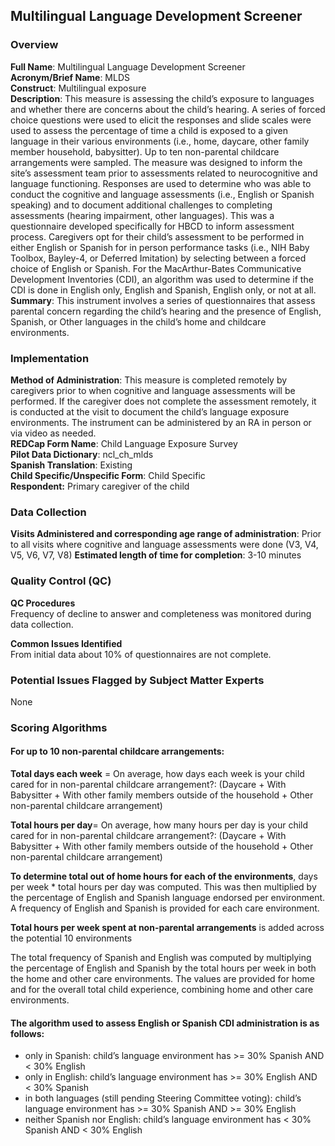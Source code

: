 ## Multilingual Language Development Screener
### Overview
**Full Name**: Multilingual Language Development Screener    
**Acronym/Brief Name**: MLDS    
**Construct**: Multilingual exposure       
**Description**: This measure is assessing the child’s exposure to languages and whether there are concerns about the child’s hearing. A series of forced choice questions were used to elicit the responses and slide scales were used to assess the percentage of time a child is exposed to a given language in their various environments (i.e., home, daycare, other family member household, babysitter). Up to ten non-parental childcare arrangements were sampled. The measure was designed to inform the site’s assessment team prior to assessments related to neurocognitive and language functioning. Responses are used to determine who was able to conduct the cognitive and language assessments (i.e., English or Spanish speaking) and to document additional challenges to completing assessments (hearing impairment, other languages). This was a questionnaire developed specifically for HBCD to inform assessment process. Caregivers opt for their child’s assessment to be performed in either English or Spanish for in person performance tasks (i.e., NIH Baby Toolbox, Bayley-4, or Deferred Imitation) by selecting between a forced choice of English or Spanish. For the MacArthur-Bates Communicative Development Inventories (CDI), an algorithm was used to determine if the CDI is done in English only, English and Spanish,  English only, or not at all.   
**Summary**: This instrument involves a series of questionnaires that assess parental concern regarding the child’s hearing and the presence of English, Spanish, or Other languages in the child’s home and childcare environments. 

### Implementation
**Method of Administration**: This measure is completed remotely by caregivers prior to when cognitive and language assessments will be performed. If the caregiver does not complete the assessment remotely, it is conducted at the visit to document the child’s language exposure environments. The instrument can be administered by an RA in person or via video as needed.    
**REDCap Form Name**: Child Language Exposure Survey    
**Pilot Data Dictionary**: ncl_ch_mlds  
**Spanish Translation**: Existing   
**Child Specific/Unspecific Form**: Child Specific  
**Respondent:** Primary caregiver of the child

### Data Collection
**Visits Administered and corresponding age range of administration**: Prior to all visits where cognitive and language assessments were done (V3, V4, V5, V6, V7, V8) 
**Estimated length of time for completion**: 3-10 minutes

### Quality Control (QC)
**QC Procedures**   
Frequency of decline to answer and completeness was monitored during data collection.

**Common Issues Identified**    
From initial data about 10% of questionnaires are not complete.

### Potential Issues Flagged by Subject Matter Experts
None

### Scoring Algorithms
#### For up to 10 non-parental childcare arrangements: 

**Total days each week** = On average, how days each week is your child cared for in non-parental childcare arrangement?:  (Daycare + With Babysitter + With other family members outside of the household + Other non-parental childcare arrangement)

**Total hours per day**= On average, how many hours per day is your child cared for in non-parental childcare arrangement?:  (Daycare + With Babysitter + With other family members outside of the household + Other non-parental childcare arrangement)

**To determine total out of home hours for each of the environments**, days per week * total hours per day was computed. This was then multiplied by the percentage of English and Spanish  language endorsed per environment. A frequency of English and Spanish is provided for each care environment.

**Total hours per week spent at non-parental arrangements** is added across the potential 10 environments

The total frequency of Spanish and English was computed by multiplying the percentage of English and Spanish by the total hours per week in both the home and other care environments. The values are provided for home and for the overall total child experience, combining home and other care environments.

#### The algorithm used to assess English or Spanish CDI administration is as follows:
 * only in Spanish: child’s language environment has >= 30% Spanish AND < 30% English
 * only in English: child’s language environment has >= 30% English AND < 30% Spanish
 * in both languages (still pending Steering Committee voting): child’s language environment has >= 30% Spanish AND >= 30% English
 * neither Spanish nor English: child’s language environment has < 30% Spanish AND < 30% English
